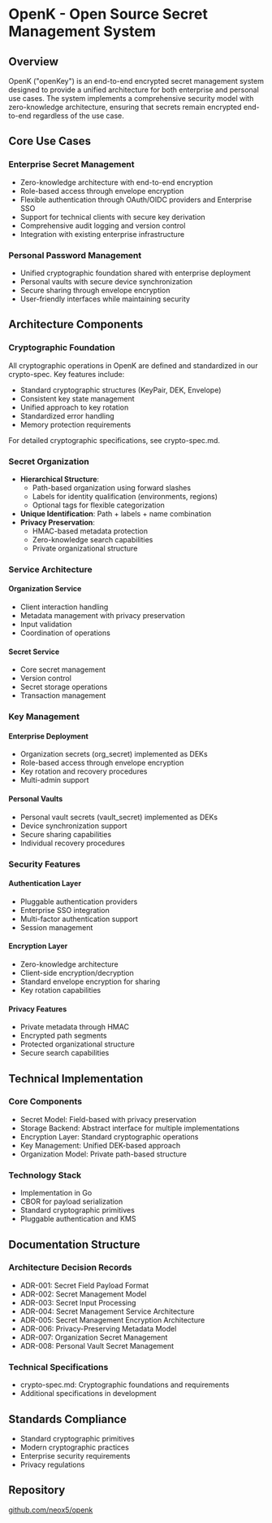 # OpenK - Open Source Secret Management System

## Overview
OpenK ("openKey") is an end-to-end encrypted secret management system designed to provide a unified architecture for both enterprise and personal use cases. The system implements a comprehensive security model with zero-knowledge architecture, ensuring that secrets remain encrypted end-to-end regardless of the use case.

## Core Use Cases

### Enterprise Secret Management
- Zero-knowledge architecture with end-to-end encryption
- Role-based access through envelope encryption
- Flexible authentication through OAuth/OIDC providers and Enterprise SSO
- Support for technical clients with secure key derivation
- Comprehensive audit logging and version control
- Integration with existing enterprise infrastructure

### Personal Password Management
- Unified cryptographic foundation shared with enterprise deployment
- Personal vaults with secure device synchronization
- Secure sharing through envelope encryption
- User-friendly interfaces while maintaining security

## Architecture Components

### Cryptographic Foundation
All cryptographic operations in OpenK are defined and standardized in our crypto-spec. Key features include:
- Standard cryptographic structures (KeyPair, DEK, Envelope)
- Consistent key state management
- Unified approach to key rotation
- Standardized error handling
- Memory protection requirements

For detailed cryptographic specifications, see crypto-spec.md.

### Secret Organization
- **Hierarchical Structure**: 
  - Path-based organization using forward slashes
  - Labels for identity qualification (environments, regions)
  - Optional tags for flexible categorization
- **Unique Identification**: Path + labels + name combination
- **Privacy Preservation**:
  - HMAC-based metadata protection
  - Zero-knowledge search capabilities
  - Private organizational structure

### Service Architecture

#### Organization Service
- Client interaction handling
- Metadata management with privacy preservation
- Input validation
- Coordination of operations

#### Secret Service
- Core secret management
- Version control
- Secret storage operations
- Transaction management

### Key Management

#### Enterprise Deployment
- Organization secrets (org_secret) implemented as DEKs
- Role-based access through envelope encryption
- Key rotation and recovery procedures
- Multi-admin support

#### Personal Vaults
- Personal vault secrets (vault_secret) implemented as DEKs
- Device synchronization support
- Secure sharing capabilities
- Individual recovery procedures

### Security Features

#### Authentication Layer
- Pluggable authentication providers
- Enterprise SSO integration
- Multi-factor authentication support
- Session management

#### Encryption Layer
- Zero-knowledge architecture
- Client-side encryption/decryption
- Standard envelope encryption for sharing
- Key rotation capabilities

#### Privacy Features
- Private metadata through HMAC
- Encrypted path segments
- Protected organizational structure
- Secure search capabilities

## Technical Implementation

### Core Components
- Secret Model: Field-based with privacy preservation
- Storage Backend: Abstract interface for multiple implementations
- Encryption Layer: Standard cryptographic operations
- Key Management: Unified DEK-based approach
- Organization Model: Private path-based structure

### Technology Stack
- Implementation in Go
- CBOR for payload serialization
- Standard cryptographic primitives
- Pluggable authentication and KMS

## Documentation Structure

### Architecture Decision Records
- ADR-001: Secret Field Payload Format
- ADR-002: Secret Management Model
- ADR-003: Secret Input Processing
- ADR-004: Secret Management Service Architecture
- ADR-005: Secret Management Encryption Architecture
- ADR-006: Privacy-Preserving Metadata Model
- ADR-007: Organization Secret Management
- ADR-008: Personal Vault Secret Management

### Technical Specifications
- crypto-spec.md: Cryptographic foundations and requirements
- Additional specifications in development

## Standards Compliance
- Standard cryptographic primitives
- Modern cryptographic practices
- Enterprise security requirements
- Privacy regulations

## Repository
[github.com/neox5/openk](https://github.com/neox5/openk)